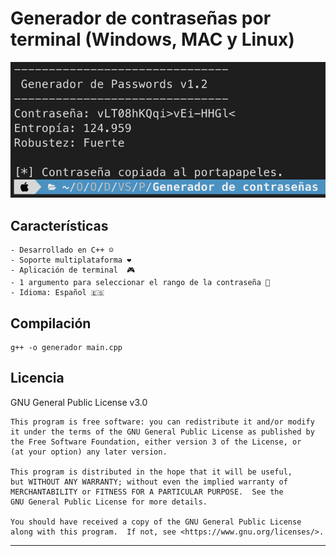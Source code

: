 # Generador de contraseñas por terminal (Windows, MAC y Linux)

![Alt text](Captura.png?raw=true "Captura imagen del programa")

## Características
    - Desarrollado en C++ ☺️
    - Soporte multiplataforma ❤️ 
    - Aplicación de terminal  🎮
    - 1 argumento para seleccionar el rango de la contraseña 🤪
    - Idioma: Español 🇪🇸

## Compilación 
```
g++ -o generador main.cpp
```

## Licencia

GNU General Public License v3.0

```
This program is free software: you can redistribute it and/or modify
it under the terms of the GNU General Public License as published by
the Free Software Foundation, either version 3 of the License, or
(at your option) any later version.

This program is distributed in the hope that it will be useful,
but WITHOUT ANY WARRANTY; without even the implied warranty of
MERCHANTABILITY or FITNESS FOR A PARTICULAR PURPOSE.  See the
GNU General Public License for more details.

You should have received a copy of the GNU General Public License
along with this program.  If not, see <https://www.gnu.org/licenses/>.
```

---
